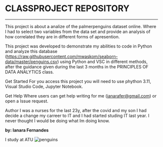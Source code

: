 # CLASSPROJECT REPOSITORY

***

This project is about a analize of the palmerpenguins dataset online. 
Where I had to select two variables from the data set and provide an analysis of how correlated they are in different forms of apresention.

This project was developed to demonstrate my abilities to code in Python and analyze this database (https://raw.githubusercontent.com/mwaskom/seaborn-data/master/penguins.csv) using Python and VSC in different methods, after the guidance given during the last 3 months in the PRINCIPLES OF DATA ANALYTICS class.

Get Started
For you access this project you will need to use phython 3.11, Visual Studio Code, Jupyter Notebook.

Get Help
Where users can get help writing for me (ianarafer@gmail.com) or open a Issue request. 

Author
I was a nurses for the last 23y, after the covid and my son I had decide a change my carreer to IT and I had started studing IT last year. I never thought I would be doing what Im doing know.  

**by: Ianara Fernandes**

I study at ATU
![penguins](https://allisonhorst.github.io/palmerpenguins/reference/figures/culmen_depth.png)
